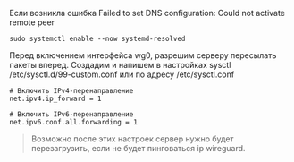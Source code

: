 Если возникла ошибка Failed to set DNS configuration: Could not activate remote peer
```text
sudo systemctl enable --now systemd-resolved
```

Перед включением интерфейса wg0, разрешим серверу пересылать пакеты вперед.
Создадим и напишем в настройках sysctl /etc/sysctl.d/99-custom.conf или по адресу /etc/sysctl.conf
```text
# Включить IPv4-перенаправление
net.ipv4.ip_forward = 1

# Включить IPv6-перенаправление
net.ipv6.conf.all.forwarding = 1
```
> Возможно после этих настроек сервер нужно будет перезагрузить, если не будет пинговаться ip wireguard.
